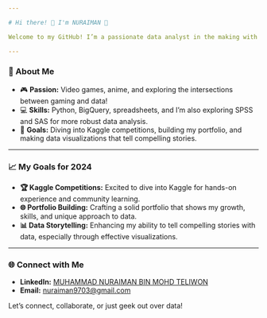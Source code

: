 ```yaml
---

# Hi there! 👋 I'm NURAIMAN 🚀

Welcome to my GitHub! I’m a passionate data analyst in the making with a focus on **data analytics**, **data visualization**, and a growing interest in **machine learning**. Here, you'll find a mix of projects that highlight my journey and skills, as well as explorations into gaming data trends and bike share analytics. 

---
```


### 🧭 About Me

- 🎮 **Passion:** Video games, anime, and exploring the intersections between gaming and data!
- 💻 **Skills:** Python, BigQuery, spreadsheets, and I’m also exploring SPSS and SAS for more robust data analysis.
- 🌱 **Goals:** Diving into Kaggle competitions, building my portfolio, and making data visualizations that tell compelling stories.

---

### 📈 My Goals for 2024

- **🏆 Kaggle Competitions:** Excited to dive into Kaggle for hands-on experience and community learning.
- **🌐 Portfolio Building:** Crafting a solid portfolio that shows my growth, skills, and unique approach to data.
- **📊 Data Storytelling:** Enhancing my ability to tell compelling stories with data, especially through effective visualizations.

---

### 🌐 Connect with Me

- **LinkedIn:** [MUHAMMAD NURAIMAN BIN MOHD TELIWON](www.linkedin.com/in/nur-aiman-a9513832a)
- **Email:** nuraiman9703@gmail.com

Let’s connect, collaborate, or just geek out over data!

<!---
nuraiman973/nuraiman973 is a ✨ special ✨ repository because its `README.md` (this file) appears on your GitHub profile.
You can click the Preview link to take a look at your changes.
--->
